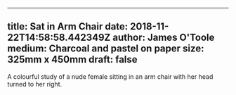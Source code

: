 
---
title: Sat in Arm Chair
date: 2018-11-22T14:58:58.442349Z
author: James O'Toole
medium: Charcoal and pastel on paper
size: 325mm x 450mm
draft: false
---

A colourful study of a nude female sitting in an arm chair with her head turned to her right.
